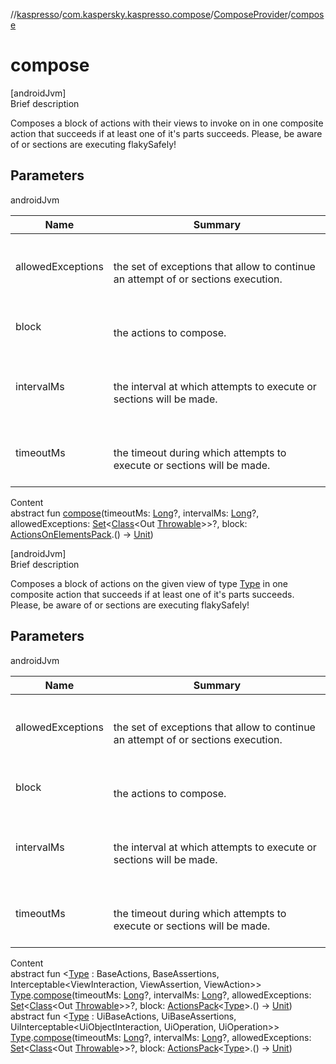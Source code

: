 //[kaspresso](../../index.md)/[com.kaspersky.kaspresso.compose](../index.md)/[ComposeProvider](index.md)/[compose](compose.md)



# compose  
[androidJvm]  
Brief description  


Composes a block of actions with their views to invoke on in one composite action that succeeds if at least one of it's parts succeeds. Please, be aware of or sections are executing flakySafely!



## Parameters  
  
androidJvm  
  
|  Name|  Summary| 
|---|---|
| allowedExceptions| <br><br>the set of exceptions that allow to continue an attempt of or sections execution.<br><br>
| block| <br><br>the actions to compose.<br><br>
| intervalMs| <br><br>the interval at which attempts to execute or sections will be made.<br><br>
| timeoutMs| <br><br>the timeout during which attempts to execute or sections will be made.<br><br>
  
  
Content  
abstract fun [compose](compose.md)(timeoutMs: [Long](https://kotlinlang.org/api/latest/jvm/stdlib/kotlin/-long/index.html)?, intervalMs: [Long](https://kotlinlang.org/api/latest/jvm/stdlib/kotlin/-long/index.html)?, allowedExceptions: [Set](https://kotlinlang.org/api/latest/jvm/stdlib/kotlin.collections/-set/index.html)<[Class](https://developer.android.com/reference/kotlin/java/lang/Class.html)<Out [Throwable](https://kotlinlang.org/api/latest/jvm/stdlib/kotlin/-throwable/index.html)>>?, block: [ActionsOnElementsPack](../../com.kaspersky.kaspresso.compose.pack/-actions-on-elements-pack/index.md).() -> [Unit](https://kotlinlang.org/api/latest/jvm/stdlib/kotlin/-unit/index.html))  


[androidJvm]  
Brief description  


Composes a block of actions on the given view of type [Type](compose.md) in one composite action that succeeds if at least one of it's parts succeeds. Please, be aware of or sections are executing flakySafely!



## Parameters  
  
androidJvm  
  
|  Name|  Summary| 
|---|---|
| allowedExceptions| <br><br>the set of exceptions that allow to continue an attempt of or sections execution.<br><br>
| block| <br><br>the actions to compose.<br><br>
| intervalMs| <br><br>the interval at which attempts to execute or sections will be made.<br><br>
| timeoutMs| <br><br>the timeout during which attempts to execute or sections will be made.<br><br>
  
  
Content  
abstract fun <[Type](compose.md) : BaseActions, BaseAssertions, Interceptable<ViewInteraction, ViewAssertion, ViewAction>> [Type](compose.md).[compose](compose.md)(timeoutMs: [Long](https://kotlinlang.org/api/latest/jvm/stdlib/kotlin/-long/index.html)?, intervalMs: [Long](https://kotlinlang.org/api/latest/jvm/stdlib/kotlin/-long/index.html)?, allowedExceptions: [Set](https://kotlinlang.org/api/latest/jvm/stdlib/kotlin.collections/-set/index.html)<[Class](https://developer.android.com/reference/kotlin/java/lang/Class.html)<Out [Throwable](https://kotlinlang.org/api/latest/jvm/stdlib/kotlin/-throwable/index.html)>>?, block: [ActionsPack](../../com.kaspersky.kaspresso.compose.pack/-actions-pack/index.md)<[Type](compose.md)>.() -> [Unit](https://kotlinlang.org/api/latest/jvm/stdlib/kotlin/-unit/index.html))  
abstract fun <[Type](compose.md) : UiBaseActions, UiBaseAssertions, UiInterceptable<UiObjectInteraction, UiOperation<UiObject2>, UiOperation<UiObject2>>> [Type](compose.md).[compose](compose.md)(timeoutMs: [Long](https://kotlinlang.org/api/latest/jvm/stdlib/kotlin/-long/index.html)?, intervalMs: [Long](https://kotlinlang.org/api/latest/jvm/stdlib/kotlin/-long/index.html)?, allowedExceptions: [Set](https://kotlinlang.org/api/latest/jvm/stdlib/kotlin.collections/-set/index.html)<[Class](https://developer.android.com/reference/kotlin/java/lang/Class.html)<Out [Throwable](https://kotlinlang.org/api/latest/jvm/stdlib/kotlin/-throwable/index.html)>>?, block: [ActionsPack](../../com.kaspersky.kaspresso.compose.pack/-actions-pack/index.md)<[Type](compose.md)>.() -> [Unit](https://kotlinlang.org/api/latest/jvm/stdlib/kotlin/-unit/index.html))  



